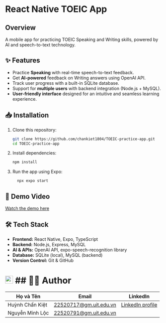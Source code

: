 # React Native TOEIC App

## Overview

A mobile app for practicing TOEIC Speaking and Writing skills, powered by AI and speech-to-text technology.

## ✨ Features
- Practice **Speaking** with real-time speech-to-text feedback.
- Get **AI-powered** feedback on Writing answers using OpenAI API.
- Track user progress with a built-in SQLite database.
- Support for **multiple users** with backend integration (Node.js + MySQL).
- **User-friendly interface** designed for an intuitive and seamless learning experience.

## 📥 Installation  
1. Clone this repository:  
   ```bash
   git clone https://github.com/chankiet1804/TOEIC-practice-app.git
   cd TOEIC-practice-app
2. Install dependencies:
   ```bash
   npm install
3. Run the app using Expo:
    ```bash
      npx expo start
    ```
## 🎥 Demo Video

[Watch the demo here](https://www.youtube.com/shorts/rDcqCB0BCDE)

## 🛠️ Tech Stack  
- **Frontend:** React Native, Expo, TypeScript  
- **Backend:** Node.js, Express, MySQL  
- **AI & APIs:** OpenAI API, expo-speech-recognition library  
- **Database:** SQLite (local), MySQL (backend)  
- **Version Control:** Git & GitHub 

# <img src="https://img.icons8.com/fluency/48/000000/group.png" alt="Team Icon" width="25"/> ## 👨‍💻 Author  

| Họ và Tên            | Email                  | LinkedIn 
| -------------------- | ---------------------- | ---------------------- |
| Huỳnh Chấn Kiệt      | 22520717@gm.uit.edu.vn |[LinkedIn profile](www.linkedin.com/in/kiet-huynh-651bb6317)|
| Nguyễn Minh Lộc      | 22520791@gm.uit.edu.vn |
